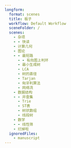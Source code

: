 ```yaml
---
longform:
  format: scenes
  title: 板子
  workflow: Default Workflow
  sceneFolder: /
  scenes:
    - 杂项
    - - 快读
    - 计算几何
    - 图论
    - - 最短路
      - - 有向图上判环
      - 最小生成树
      - LCA
      - 树的直径
      - Tarjan
      - 匈牙利算法
      - 网络流
    - 数据结构
    - - 并查集
      - Trie
      - ST表
      - 树状数组
      - 线段树
    - 数学
    - - 线性筛
    - 烂掉啦
  ignoredFiles:
    - manuscript
---
```

